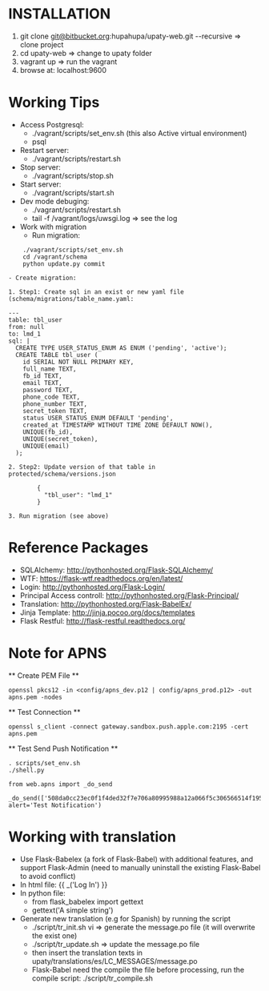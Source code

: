 INSTALLATION
====================

1.  git clone git@bitbucket.org:hupahupa/upaty-web.git --recursive => clone project
2.  cd upaty-web => change to upaty folder
3.  vagrant up => run the vagrant
4.  browse at: localhost:9600

Working Tips
====================
* Access Postgresql:
	+ ./vagrant/scripts/set_env.sh (this also Active virtual environment)
	+ psql
* Restart server:
	+ ./vagrant/scripts/restart.sh
* Stop server:
	+ ./vagrant/scripts/stop.sh
* Start server:
	+ ./vagrant/scripts/start.sh
* Dev mode debuging:
	+ ./vagrant/scripts/restart.sh
	+ tail -f /vagrant/logs/uwsgi.log => see the log
* Work with migration
    - Run migration:
```
    ./vagrant/scripts/set_env.sh
    cd /vagrant/schema
    python update.py commit
```
    - Create migration:

    1. Step1: Create sql in an exist or new yaml file (schema/migrations/table_name.yaml:

```
---
table: tbl_user
from: null
to: lmd_1
sql: |
  CREATE TYPE USER_STATUS_ENUM AS ENUM ('pending', 'active');
  CREATE TABLE tbl_user (
    id SERIAL NOT NULL PRIMARY KEY,
    full_name TEXT,
    fb_id TEXT,
    email TEXT,
    password TEXT,
    phone_code TEXT,
    phone_number TEXT,
    secret_token TEXT,
    status USER_STATUS_ENUM DEFAULT 'pending',
    created_at TIMESTAMP WITHOUT TIME ZONE DEFAULT NOW(),
    UNIQUE(fb_id),
    UNIQUE(secret_token),
    UNIQUE(email)
  );
```

    2. Step2: Update version of that table in protected/schema/versions.json

```
        {
          "tbl_user": "lmd_1"
        }
```

    3. Run migration (see above)

Reference Packages
====================
*	SQLAlchemy: http://pythonhosted.org/Flask-SQLAlchemy/
*	WTF: https://flask-wtf.readthedocs.org/en/latest/
*	Login: http://pythonhosted.org/Flask-Login/
*	Principal Access controll: http://pythonhosted.org/Flask-Principal/
*	Translation: http://pythonhosted.org/Flask-BabelEx/
*   Jinja Template: http://jinja.pocoo.org/docs/templates
*   Flask Restful: http://flask-restful.readthedocs.org/

Note for APNS
=============

** Create PEM File **

```
openssl pkcs12 -in <config/apns_dev.p12 | config/apns_prod.p12> -out apns.pem -nodes
```

** Test Connection **

```
openssl s_client -connect gateway.sandbox.push.apple.com:2195 -cert apns.pem
```

** Test Send Push Notification **

```
. scripts/set_env.sh
./shell.py

from web.apns import _do_send

_do_send(['508da0cc23ec0f1f4ded32f7e706a80995988a12a066f5c306566514f1950e6b'], alert='Test Notification')
```

Working with translation
====================
* 	Use Flask-Babelex (a fork of Flask-Babel) with additional features, and support Flask-Admin (need to manually uninstall the existing Flask-Babel to avoid conflict)
*	In html file: {{ _('Log In') }}
*	In python file:
	+ from flask_babelex import gettext
	+ gettext('A simple string')
* 	Generate new translation (e.g for Spanish) by running the script
	+ ./script/tr_init.sh vi => generate the message.po file (it will overwrite the exist one)
	+ ./script/tr_update.sh => update the message.po file
	+ then insert the translation texts in upaty/translations/es/LC_MESSAGES/message.po
	+ Flask-Babel need the compile the file before processing, run the compile script: ./script/tr_compile.sh